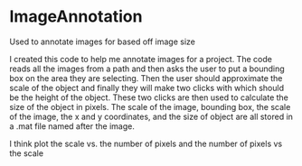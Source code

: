 ImageAnnotation
===============

Used to annotate images for based off image size

I created this code to help me annotate images for a project.  The code reads all the images from a path and then asks the user to put a bounding box on the area they are selecting.  Then the user should approximate the scale of the object and finally they will make two clicks with which should be the height of the object.  These two clicks are then used to calculate the size of the object in pixels.  The scale of the image, bounding box, the scale of the image, the x and y coordinates, and the size of object are all stored in a .mat file named after the image.  

I think plot the scale vs. the number of pixels and the number of pixels vs the scale 
